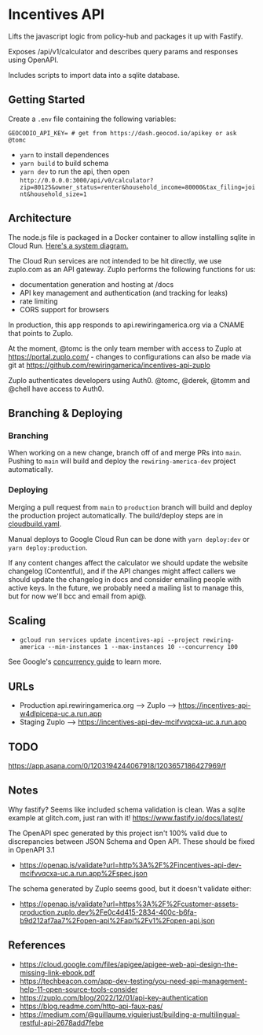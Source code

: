 # Incentives API

Lifts the javascript logic from policy-hub and packages it up with Fastify.

Exposes /api/v1/calculator and describes query params and responses using OpenAPI.

Includes scripts to import data into a sqlite database.

## Getting Started

Create a `.env` file containing the following variables:

```
GEOCODIO_API_KEY= # get from https://dash.geocod.io/apikey or ask @tomc
```

- `yarn` to install dependences
- `yarn build` to build schema
- `yarn dev` to run the api, then open `http://0.0.0.0:3000/api/v0/calculator?zip=80125&owner_status=renter&household_income=80000&tax_filing=joint&household_size=1`


## Architecture

The node.js file is packaged in a Docker container to allow installing sqlite in Cloud Run.
[Here's a system diagram.](https://docs.google.com/drawings/d/1nJBKFGSKcLmIPO4sz3ncZBii8HQw7YOF3kjKgyPblm4/edit)

The Cloud Run services are not intended to be hit directly, we use zuplo.com as an API gateway. Zuplo performs the following functions for us:
 - documentation generation and hosting at /docs
 - API key management and authentication (and tracking for leaks)
 - rate limiting
 - CORS support for browsers

In production, this app responds to api.rewiringamerica.org via a CNAME that points to Zuplo.

At the moment, @tomc is the only team member with access to Zuplo at https://portal.zuplo.com/ - changes to configurations can also be made via git at https://github.com/rewiringamerica/incentives-api-zuplo

Zuplo authenticates developers using Auth0. @tomc, @derek, @tomm and @chell have access to Auth0.

## Branching & Deploying

### Branching

When working on a new change, branch off of and merge PRs into `main`. Pushing to `main` will build and deploy the `rewiring-america-dev` project automatically.

### Deploying

Merging a pull request from `main` to `production` branch will build and deploy the production project automatically. The build/deploy steps are in [cloudbuild.yaml](cloudbuild.yaml).

Manual deploys to Google Cloud Run can be done with `yarn deploy:dev` or `yarn deploy:production`.

If any content changes affect the calculator we should update the website changelog (Contentful), and if the API changes might affect callers we should update the changelog in docs and consider emailing people with active keys. In the future, we probably need a mailing list to manage this, but for now we'll bcc and email from api@.

## Scaling

 * `gcloud run services update incentives-api --project rewiring-america --min-instances 1 --max-instances 10 --concurrency 100`

See Google's [concurrency guide](https://cloud.google.com/run/docs/about-concurrency) to learn more.

## URLs

 - Production api.rewiringamerica.org --> Zuplo --> https://incentives-api-w4dlpicepa-uc.a.run.app
 - Staging Zuplo --> https://incentives-api-dev-mcifvvqcxa-uc.a.run.app

## TODO

https://app.asana.com/0/1203194244067918/1203657186427969/f

## Notes

Why fastify? Seems like included schema validation is clean. Was a sqlite example at glitch.com, just ran with it! https://www.fastify.io/docs/latest/

The OpenAPI spec generated by this project isn't 100% valid due to discrepancies between JSON Schema and Open API. These should be fixed in OpenAPI 3.1
 - https://openap.is/validate?url=http%3A%2F%2Fincentives-api-dev-mcifvvqcxa-uc.a.run.app%2Fspec.json

The schema generated by Zuplo seems good, but it doesn't validate either:
 - https://openap.is/validate?url=https%3A%2F%2Fcustomer-assets-production.zuplo.dev%2Fe0c4d415-2834-400c-b6fa-b9d212af7aa7%2Fopen-api%2Fapi%2Fv1%2Fopen-api.json


## References

 - https://cloud.google.com/files/apigee/apigee-web-api-design-the-missing-link-ebook.pdf
 - https://techbeacon.com/app-dev-testing/you-need-api-management-help-11-open-source-tools-consider
 - https://zuplo.com/blog/2022/12/01/api-key-authentication
 - https://blog.readme.com/http-api-faux-pas/
 - https://medium.com/@guillaume.viguierjust/building-a-multilingual-restful-api-2678add7febe
